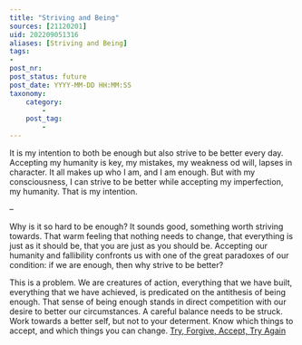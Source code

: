 ```yaml
---
title: "Striving and Being"
sources: [21120201]
uid: 202209051316
aliases: [Striving and Being]
tags:
-
post_nr:
post_status: future
post_date: YYYY-MM-DD HH:MM:SS
taxonomy:
    category:
        -
    post_tag:
        -
---
```


It is my intention to both be enough but also strive to be better every day. Accepting my humanity is key, my mistakes, my weakness od will, lapses in character. It all makes up who I am, and I am enough. But with my consciousness, I can strive to be better while accepting my imperfection, my humanity. That is my intention.

–

Why is it so hard to be enough? It sounds good, something worth striving towards. That warm feeling that nothing needs to change, that everything is just as it should be, that you are just as you should be. Accepting our humanity and fallibility confronts us with one of the great paradoxes of our condition: if we are enough, then why strive to be better?

This is a problem. We are creatures of action, everything that we have built, everything that we have achieved, is predicated on the antithesis of being enough. That sense of being enough stands in direct competition with our desire to better our circumstances. A careful balance needs to be struck. Work towards a better self, but not to your determent. Know which things to accept, and which things you can change. [Try, Forgive, Accept, Try Again](try-forgive-accept-try.md)